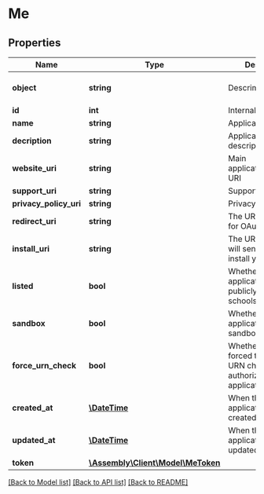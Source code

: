 # Me

## Properties
Name | Type | Description | Notes
------------ | ------------- | ------------- | -------------
**object** | **string** | Descriminator | [optional] [default to 'application']
**id** | **int** | Internal stable ID | [optional] 
**name** | **string** | Application name | [optional] 
**decription** | **string** | Application description | [optional] 
**website_uri** | **string** | Main application/company URI | [optional] 
**support_uri** | **string** | Support URI | [optional] 
**privacy_policy_uri** | **string** | Privacy Policy URI | [optional] 
**redirect_uri** | **string** | The URL on your site for OAuth responses | [optional] 
**install_uri** | **string** | The URL where we will send users to install your app | [optional] 
**listed** | **bool** | Whether this application is publicly listed for schools to find | [optional] 
**sandbox** | **bool** | Whether this application is a sandbox app | [optional] 
**force_urn_check** | **bool** | Whether schools are forced to have their URN checked when authorizint this application | [optional] 
**created_at** | [**\DateTime**](\DateTime.md) | When the application was created | [optional] 
**updated_at** | [**\DateTime**](\DateTime.md) | When the application was last updated | [optional] 
**token** | [**\Assembly\Client\Model\MeToken**](MeToken.md) |  | [optional] 

[[Back to Model list]](../README.md#documentation-for-models) [[Back to API list]](../README.md#documentation-for-api-endpoints) [[Back to README]](../README.md)


